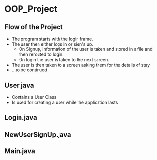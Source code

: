 # OOP_Project

## Flow of the Project

* The program starts with the login frame.
* The user then either logs in or sign's up.
  * On Signup, information of the user is taken and stored in a file and then rerouted to login.
  * On login the user is taken to the next screen.
* The user is then taken to a screen asking them for the details of stay
* ...to be continued

## User.java
* Contains a User Class
* Is used for creating a user while the application lasts

## Login.java

## NewUserSignUp.java

## Main.java
